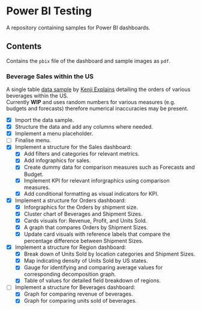 # Power BI Testing
A repository containing samples for Power BI dashboards.

## Contents
Contains the ```pbix``` file of the dashboard and sample images as ```pdf```.

### Beverage Sales within the US
A single table [data sample](https://www.youtube.com/redirect?event=video_description&redir_token=QUFFLUhqbmVEQmxYRmp3WU44S0Fud2U0M1VIMTdvVWJ3d3xBQ3Jtc0tuMGE5SmxMYVdwUkxHNExLZzBPcFIyNDZJdklhYS0tSTMxaWJzNnotWVZvLVZESHFVLThXUUI3UlI1enBDQkR5dWRxUHdxb0ZlQms1d25kREZmOXpfSzRPbW9HbDY2Q2tSSWR3TTF4M0xMZGF0OXFpRQ&q=https%3A%2F%2Fview.flodesk.com%2Fpages%2F64956a78e24707d60dfe48c7&v=NISsW-bVAwU) by [Kenji Explains](https://www.youtube.com/@KenjiExplains) detailing the orders of various beverages within the US. <br />
Currently **WIP** and uses random numbers for various measures (e.g. budgets and forecasts) therefore numerical inaccuracies may be present.

- [x] Import the data sample.
- [x] Structure the data and add any columns where needed.
- [x] Implement a menu placeholder.
- [ ] Finalise menu.
- [x] Implement a structure for the Sales dashboard:
    - [x] Add filters and categories for relevant metrics.
    - [x] Add infographics for sales.
    - [x] Create dummy data for comparison measures such as Forecasts and Budget.
    - [x] Implement KPI for relevant inforgraphics using comparison measures.
    - [x] Add conditional formatting as visual indicators for KPI.
- [x] Implement a structure for Orders dashboard:
    - [x] Inforgraphics for the Orders by shipment size.
    - [x] Cluster chart of Beverages and Shipment Sizes.
    - [x] Cards visuals for: Revenue, Profit, and Units Sold.
    - [x] A graph that compares Orders by Shipment Sizes.
    - [x] Update card visuals with reference labels that compare the percentage difference between Shipment Sizes.
- [x] Implement a structure for Region dashboard:
    - [x] Break down of Units Sold by location categories and Shipment Sizes.
    - [x] Map indicating density of Units Sold by US states.
    - [x] Gauge for identifying and comparing average values for corresponding decomposition graph.
    - [x] Table of values for detailed field breakdown of regions.
- [ ] Implement a structure for Beverages dashboard:
    - [x] Graph for comparing revenue of beverages.
    - [x] Graph for comparing units sold of beverages.
